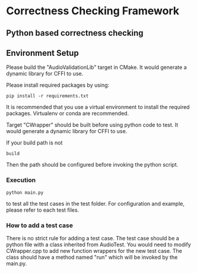 # Correctness Checking Framework

## Python based correctness checking

## Environment Setup

Please build the "AudioValidationLib" target in CMake.
It would generate a dynamic library for CFFI to use.

Please install required packages by using:
```
pip install -r requirements.txt
```

It is recommended that you use a virtual environment to install the required packages.
Virtualenv or conda are recommended.

Target "CWrapper" should be built before using python code to test.
It would generate a dynamic library for CFFI to use.

If your build path is not 
```
build
```
Then the path should be configured before invoking the python script.

### Execution
```
python main.py
```

to test all the test cases in the test folder.
For configuration and example, please refer to each test files.

### How to add a test case
There is no strict rule for adding a test case.
The test case should be a python file with a class inherited from AudioTest.
You would need to modify CWrapper.cpp to add new function wrappers for the new test case.
The class should have a method named "run" which will be invoked by the main.py.
